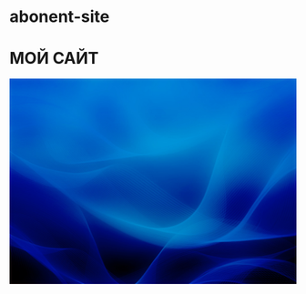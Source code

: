 # abonent-site
<h1>МОЙ САЙТ</h1>
<a scr="https://vladimir-2020.github.io/abonent-site/">
    <img src="img/BG.jpg">
</a>

